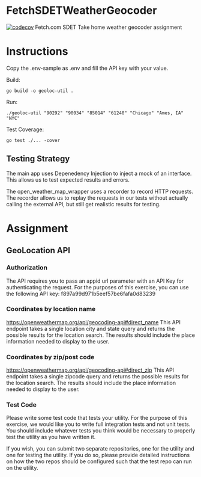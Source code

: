 # FetchSDETWeatherGeocoder
[![codecov](https://codecov.io/gh/adadkins/fetch_sdet_geoloc-util/graph/badge.svg?token=U6L9WGBPLS)](https://codecov.io/gh/adadkins/fetch_sdet_geoloc-util)
Fetch.com SDET Take home weather geocoder assignment

# Instructions

Copy the .env-sample as .env and fill the API key with your value.

Build:

```
go build -o geoloc-util .
```


Run:
```
./geoloc-util "90292" "90034" "85014" "61240" "Chicago" "Ames, IA" "NYC"
```


Test Coverage:

```
go test ./... -cover
```


## Testing Strategy

The main app uses Depenedency Injection to inject a mock of an interface. This allows us to test expected results and errors. 

The open_weather_map_wrapper uses a recorder to record HTTP requests. The recorder allows us to replay the requests in our tests without actually calling the external API, but still get realistic results for testing.


# Assignment

## GeoLocation API

### Authorization
The API requires you to pass an appid url parameter with an API Key for authenticating the
request. For the purposes of this exercise, you can use the following API key:
f897a99d971b5eef57be6fafa0d83239

### Coordinates by location name
https://openweathermap.org/api/geocoding-api#direct_name
This API endpoint takes a single location city and state query and returns the possible results
for the location search. The results should include the place information needed to display to the
user.

### Coordinates by zip/post code
https://openweathermap.org/api/geocoding-api#direct_zip
This API endpoint takes a single zipcode query and returns the possible results for the location
search. The results should include the place information needed to display to the user.

### Test Code
Please write some test code that tests your utility. For the purpose of this exercise, we would
like you to write full integration tests and not unit tests. You should include whatever tests you
think would be necessary to properly test the utility as you have written it.

If you wish, you can submit two separate repositories, one for the utility and one for testing the
utility. If you do so, please provide detailed instructions on how the two repos should be
configured such that the test repo can run on the utility.

